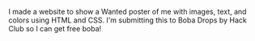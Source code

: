 I made a website to show a Wanted poster of me with images, text, and colors using HTML and CSS. I'm submitting this to Boba Drops by Hack Club so I can get free boba!
